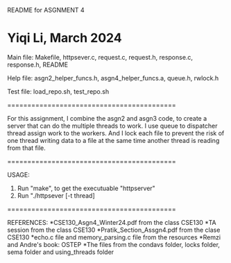README for ASGNMENT 4

Yiqi Li, March 2024
==========================================

Main file:
Makefile, httpsever.c, request.c, request.h, response.c, response.h, README 

Help file:
asgn2_helper_funcs.h, asgn4_helper_funcs.a, queue.h, rwlock.h

Test file: 
load_repo.sh, test_repo.sh

==========================================

For this assignment, I combine the asgn2 and asgn3 code, to create a server that can do the multiple threads to work. I use queue to dispatcher thread assign work to the workers. And I lock each file to prevent the risk of one thread writing data to a file at the same time another thread is reading from that file.

==========================================

USAGE:
1) Run "make", to get the executuable "httpserver"
2) Run "./httpsever [-t thread] <port>

==========================================

REFERENCES: 
*CSE130_Asgn4_Winter24.pdf from the class CSE130
*TA session from the  class CSE130
*Pratik_Section_Assgn4.pdf from the clase CSE130
*echo.c file and memory_parsing.c file from the resources
*Remzi and Andre's book: OSTEP
*The files from the condavs folder, locks folder, sema folder and using_threads folder
